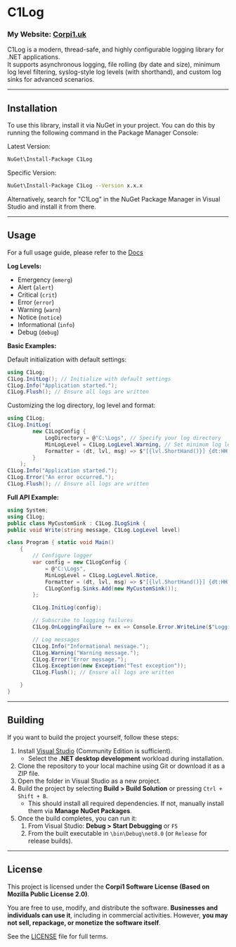 ﻿# C1Log

### My Website: [Corpi1.uk](https://Corpi1.uk)

C1Log is a modern, thread-safe, and highly configurable logging library for .NET applications.  
It supports asynchronous logging, file rolling (by date and size), minimum log level filtering, syslog-style log levels (with shorthand), and custom log sinks for advanced scenarios.

---

## Installation

To use this library, install it via NuGet in your project. You can do this by running the following command in the Package Manager Console:

Latest Version:

```bash
NuGet\Install-Package C1Log
```

Specific Version:
```bash
NuGet\Install-Package C1Log --Version x.x.x
```


Alternatively, search for "C1Log" in the NuGet Package Manager in Visual Studio and install it from there.

---

## Usage

For a full usage guide, please refer to the [Docs](https://docs.corpi1.uk/C1Log/Introduction)

**Log Levels:**
- Emergency (`emerg`)
- Alert (`alert`)
- Critical (`crit`)
- Error (`error`)
- Warning (`warn`)
- Notice (`notice`)
- Informational (`info`)
- Debug (`debug`)

**Basic Examples:**

Default initialization with default settings:
```csharp
using C1Log;
C1Log.InitLog(); // Initialize with default settings
C1Log.Info("Application started.");
C1Log.Flush(); // Ensure all logs are written
```

Customizing the log directory, log level and format:
```csharp
using C1Log;
C1Log.InitLog(
        new C1LogConfig { 
            LogDirectory = @"C:\Logs", // Specify your log directory
            MinLogLevel = C1Log.LogLevel.Warning, // Set minimum log level to Warning
            Formatter = (dt, lvl, msg) => $"[{lvl.ShortHand()}] {dt:HH:mm:ss} - {msg}" // Custom log message to use shorthand
        }
    );
C1Log.Info("Application started.");
C1Log.Error("An error occurred.");
C1Log.Flush(); // Ensure all logs are written
```

**Full API Example:**
```csharp
using System;
using C1Log;
public class MyCustomSink : C1Log.ILogSink { 
public void Write(string message, C1Log.LogLevel level) 

class Program { static void Main() 
    { 
        // Configure logger 
        var config = new C1LogConfig { 
            = @"C:\Logs", 
            MinLogLevel = C1Log.LogLevel.Notice, 
            Formatter = (dt, lvl, msg) => $"[{lvl.ShortHand()}] {dt:HH:mm:ss} - {msg}" 
            C1LogConfig.Sinks.Add(new MyCustomSink());
        }; 

        C1Log.InitLog(config);

        // Subscribe to logging failures
        C1Log.OnLoggingFailure += ex => Console.Error.WriteLine($"Logging failed: {ex}");

        // Log messages
        C1Log.Info("Informational message.");
        C1Log.Warning("Warning message.");
        C1Log.Error("Error message.");
        C1Log.Exception(new Exception("Test exception"));
        C1Log.Flush(); // Ensure all logs are written

    }
}
```


---

## Building

If you want to build the project yourself, follow these steps:

1. Install [Visual Studio](https://visualstudio.microsoft.com/) (Community Edition is sufficient).
    - Select the **.NET desktop development** workload during installation.
2. Clone the repository to your local machine using Git or download it as a ZIP file.
3. Open the folder in Visual Studio as a new project.
4. Build the project by selecting **Build > Build Solution** or pressing `Ctrl + Shift + B`.
    - This should install all required dependencies. If not, manually install them via **Manage NuGet Packages**.
5. Once the build completes, you can run it:
    1. From Visual Studio: **Debug > Start Debugging** or `F5`
    2. From the built executable in `\bin\Debug\net8.0` (or `Release` for release builds).

---

## License

This project is licensed under the **Corpi1 Software License (Based on Mozilla Public License 2.0)**.

You are free to use, modify, and distribute the software. **Businesses and individuals can use it**, including in commercial activities. However, **you may not sell, repackage, or monetize the software itself**.

See the [LICENSE](LICENSE.md) file for full terms.